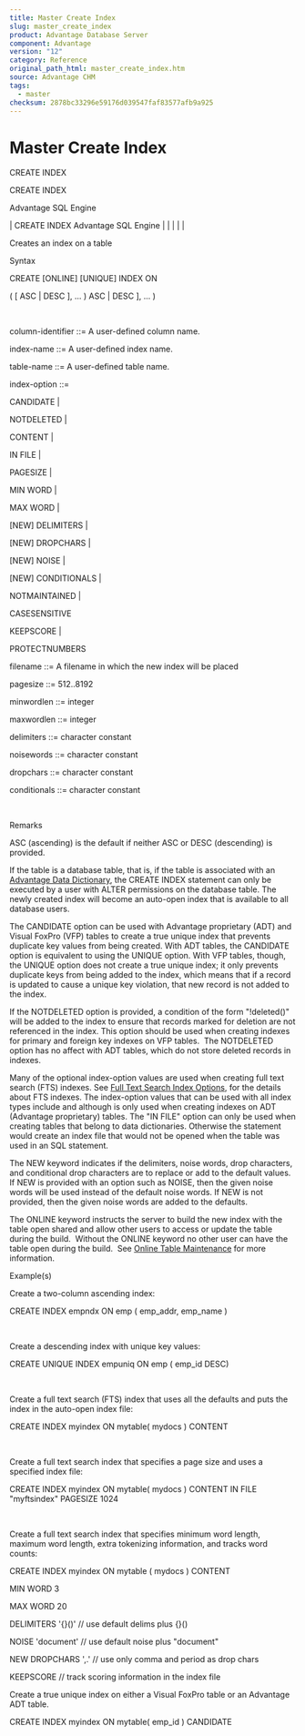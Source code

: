 ```yaml
---
title: Master Create Index
slug: master_create_index
product: Advantage Database Server
component: Advantage
version: "12"
category: Reference
original_path_html: master_create_index.htm
source: Advantage CHM
tags:
  - master
checksum: 2878bc33296e59176d039547faf83577afb9a925
---
```


# Master Create Index

CREATE INDEX

CREATE INDEX

Advantage SQL Engine

| CREATE INDEX  Advantage SQL Engine |  |  |  |  |

Creates an index on a table

Syntax

CREATE [ONLINE] [UNIQUE] INDEX <index-name> ON <table-name>

( <column-identifier>[ ASC | DESC ], ... ) <index-option> <index-option> ASC | DESC ], ... )

 

column-identifier ::= A user-defined column name.

index-name ::= A user-defined index name.

table-name ::= A user-defined table name.

index-option ::=

CANDIDATE |

NOTDELETED |

CONTENT |

IN FILE <filename> |

PAGESIZE <pagesize> |

MIN WORD <minwordlen> |

MAX WORD <maxwordlen> |

[NEW] DELIMITERS <delimiters> |

[NEW] DROPCHARS <dropchars> |

[NEW] NOISE <noisewords> |

[NEW] CONDITIONALS <conditionals> |

NOTMAINTAINED |

CASESENSITIVE

KEEPSCORE |

PROTECTNUMBERS

filename ::= A filename in which the new index will be placed

pagesize ::= 512..8192

minwordlen ::= integer

maxwordlen ::= integer

delimiters ::= character constant

noisewords ::= character constant

dropchars ::= character constant

conditionals ::= character constant

 

Remarks

ASC (ascending) is the default if neither ASC or DESC (descending) is provided.

If the table is a database table, that is, if the table is associated with an [Advantage Data Dictionary](master_advantage_data_dictionary.md), the CREATE INDEX statement can only be executed by a user with ALTER permissions on the database table. The newly created index will become an auto-open index that is available to all database users.

The CANDIDATE option can be used with Advantage proprietary (ADT) and Visual FoxPro (VFP) tables to create a true unique index that prevents duplicate key values from being created. With ADT tables, the CANDIDATE option is equivalent to using the UNIQUE option. With VFP tables, though, the UNIQUE option does not create a true unique index; it only prevents duplicate keys from being added to the index, which means that if a record is updated to cause a unique key violation, that new record is not added to the index.

If the NOTDELETED option is provided, a condition of the form "!deleted()" will be added to the index to ensure that records marked for deletion are not referenced in the index. This option should be used when creating indexes for primary and foreign key indexes on VFP tables.  The NOTDELETED option has no affect with ADT tables, which do not store deleted records in indexes.

Many of the optional index-option values are used when creating full text search (FTS) indexes. See [Full Text Search Index Options](master_full_text_search_index_options_fts.md), for the details about FTS indexes. The index-option values that can be used with all index types include <filename> and <pagesize> although <pagesize> is only used when creating indexes on ADT (Advantage proprietary) tables. The "IN FILE" option can only be used when creating tables that belong to data dictionaries. Otherwise the statement would create an index file that would not be opened when the table was used in an SQL statement.

The NEW keyword indicates if the delimiters, noise words, drop characters, and conditional drop characters are to replace or add to the default values. If NEW is provided with an option such as NOISE, then the given noise words will be used instead of the default noise words. If NEW is not provided, then the given noise words are added to the defaults.

The ONLINE keyword instructs the server to build the new index with the table open shared and allow other users to access or update the table during the build.  Without the ONLINE keyword no other user can have the table open during the build.  See [Online Table Maintenance](master_online_table_maintenance.md) for more information.

Example(s)

Create a two-column ascending index:

CREATE INDEX empndx ON emp ( emp\_addr, emp\_name )

 

Create a descending index with unique key values:

CREATE UNIQUE INDEX empuniq ON emp ( emp\_id DESC)

 

Create a full text search (FTS) index that uses all the defaults and puts the index in the auto-open index file:

CREATE INDEX myindex ON mytable( mydocs ) CONTENT

 

Create a full text search index that specifies a page size and uses a specified index file:

CREATE INDEX myindex ON mytable( mydocs ) CONTENT IN FILE "myftsindex" PAGESIZE 1024

 

Create a full text search index that specifies minimum word length, maximum word length, extra tokenizing information, and tracks word counts:

CREATE INDEX myindex ON mytable ( mydocs ) CONTENT

MIN WORD 3

MAX WORD 20

DELIMITERS '{}()' // use default delims plus {}()

NOISE 'document' // use default noise plus "document"

NEW DROPCHARS ',.' // use only comma and period as drop chars

KEEPSCORE // track scoring information in the index file

Create a true unique index on either a Visual FoxPro table or an Advantage ADT table.

CREATE INDEX myindex ON mytable( emp\_id ) CANDIDATE
